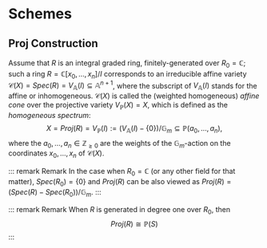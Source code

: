 # Schemes

## Proj Construction

Assume that $R$ is an integral graded ring, finitely-generated over $R_{0} = \mathbb{C}$; such a ring $R = \mathbb{C}[x_{0},\ldots, x_{n}]/I$ corresponds to an irreducible affine variety $\mathcal{C}(X) = Spec(R) = V_{\mathbb{A}}(I) \subseteq \mathbb{A}^{n+1}$, where the subscript of $V_{\mathbb{A}}(I)$ stands for the affine or inhomogeneous. $\mathcal{C}(X)$ is called the (weighted homogeneous) _affine cone_ over the projective variety $V_{\mathbb{P}}(X) = X$, which is defined as the _homogeneous spectrum_:
$$
X = Proj(R) = V_{\mathbb{P}}(I) := (V_{\mathbb{A}}(I) - \{0\})/\mathbb{G}_{m} \subseteq \mathbb{P}(a_{0},\ldots,a_{n}),
$$
where the $a_{0},\ldots, a_{n} \in \mathbb{Z}_{\geq 0}$ are the weights of the $\mathbb{G}_{m}$-action on the coordinates $x_{0},\ldots, x_{n}$ of $\mathcal{C}(X)$.

::: remark Remark
In the case when $R_{0} = \mathbb{C}$ (or any other field for that matter), $Spec(R_{0}) = \{0\}$ and $Proj(R)$ can be also viewed as $Proj(R) = (Spec(R) - Spec(R_{0}))/\mathbb{G}_{m}$.
:::

::: remark Remark
When $R$ is generated in degree one over $R_{0}$, then
$$
Proj(R) \cong \mathbb{P}(S)
$$
:::
